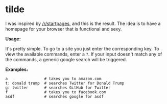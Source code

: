 # tilde

I was inspired by [/r/startpages](https://www.reddit.com/r/startpages), and this is the result. The idea is to have a homepage for your browser that is functional and sexy.

**Usage:**

It's pretty simple. To go to a site you just enter the corresponding key. To view the available commands, enter a `?`. If your input doesn't match any of the commands, a generic google search will be triggered.

**Examples:**

```
a                # takes you to amazon.com
t: donald trump  # searches Twitter for Donald Trump
g: twitter       # searches GitHub for Twitter
f                # takes you to facebook.com
asdf             # searches google for asdf
```
